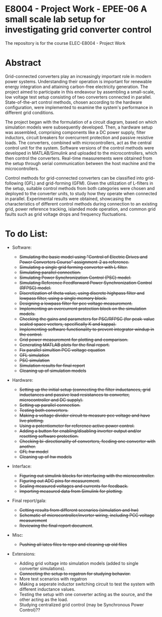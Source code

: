 # E8004 - Project Work - EPEE-06 A small scale lab setup for investigating grid converter control
The repository is for the course ELEC-E8004 - Project Work

# Abstract

Grid-connected converters play an increasingly important role in modern power systems. Understanding their operation is important for renewable energy integration and attaining carbon-free electricity generation. The project aimed to participate in this endeavour by assembling a small-scale, low voltage test setup consisting of two converters connected in parallel. State-of-the-art control methods, chosen according to the hardware configuration, were implemented to examine the system's performance in different grid conditions. 

The project began with the formulation of a circuit diagram, based on which simulation models were subsequently developed. Then, a hardware setup was assembled, comprising components like a DC power supply, filter inductors, circuit breakers for overcurrent protection and passive resistive loads. The converters, combined with microcontrollers, act as the central control unit for the system. Software versions of the control methods were developed in MATLAB/Simulink and uploaded to the microcontrollers, which then control the converters. Real-time measurements were obtained from the setup through serial communication between the host machine and the microcontrollers. 

Control methods for grid-connected converters can be classified into grid-following (GFL) and grid-forming (GFM). Given the utilization of L-filters in the setup, suitable control methods from both categories were chosen and deployed to the converter units, to study how they operate when connected in parallel. Experimental results were obtained, showcasing the characteristics of different control methods during connection to an existing grid, power reference tracking, islanded mode operation, and common grid faults such as grid voltage drops and frequency fluctuations.

# To do List:
- Software:
  - ~~Simulating the basic model using "Control of Electric Drives and Power Converters Course" assignment-2 as reference.~~
  - ~~Simulating a single grid forming converter with L filter.~~
  - ~~Simulating parallel connection.~~
  - ~~Simulating Power Synchronization Control (PSC) model.~~
  - ~~Simulating Reference Feedforward Power Synchronization Control (RFPSC) model.~~
  - ~~Discretization of theta value, using discrete highpass filter and lowpass filter, using a single memory block.~~
  - ~~Designing a lowpass filter for pcc voltage measurement.~~
  - ~~Implementing an overcurrent protection block on the simulation models.~~
  - ~~Checking the gains and parameters for PSC/RFPSC (for peak-value scaled space vectors, specifically K and kappa).~~
  - ~~Implementing software functionality to prevent integrator windup in the control.~~
  - ~~Grid power measurement for plotting and comparison.~~
  - ~~Generating MATLAB plots for the final report.~~
  - ~~Fix parallel simultion PCC voltage equation~~
  - ~~GFL simulation~~
  - ~~PSC simulation~~
  - ~~Simulation results for final report~~
  - ~~Cleaning up of simulation models~~
  
- Hardware:
  - ~~Setting up the initial setup (connecting the filter inductances, grid inductances and passive load resistances to converter, microcontroller and DC supply).~~
  - ~~Setting up parallel connection.~~
  - ~~Testing both converters.~~
  - ~~Making a voltage divider circuit to measure pcc voltage and have live plotting.~~
  - ~~Using a potentiometer for reference active power control.~~
  - ~~Adding a button for enabling/disabling inverter output and/or resetting software protection.~~
  - ~~Checking bi-directionality of converters, feeding one converter with another.~~
  - ~~GFL hw model~~
  - ~~Cleaning up of hw models~~
 
- Interface:
  - ~~Figuring out simulink blocks for interfacing with the microcontroller.~~
  - ~~Figuring out ADC pins for measurement.~~
  - ~~Scaling measured voltages and currents for feedback.~~
  - ~~Importing measured data from Simulink for plotting.~~
 
- Final report/gala:
  - ~~Getting results from different scenarios (simulation and hw)~~
  - ~~Schematic of microcontroller/inverter wiring, including PCC voltage measurement~~
  - ~~Reviewing the final report document~~.
 
- Misc:
  - ~~Pushing all lates files to repo and cleaning up old files~~

 - Extensions:
   - Adding grid voltage into simulation models (added to single converter simulations).
   - ~~Connecting the setup to regatron for studying behavior.~~
   - More test scenarios with regatron
   - Making a seperate inductor switching circuit to test the system with different inductance values.
   - Testing the setup with one converter acting as the source, and the other acting as the load.
   - Studying centralized grid control (may be Synchronous Power Control)??
  
 
